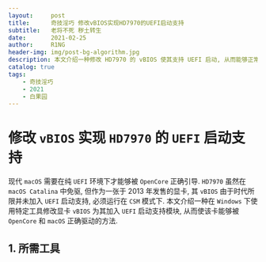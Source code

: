 ```yaml
---
layout:     post
title:      奇技淫巧 修改vBIOS实现HD7970的UEFI启动支持
subtitle:   老将不死 秽土转生
date:       2021-02-25
author:     R1NG
header-img: img/post-bg-algorithm.jpg
description: 本文介绍一种修改 HD7970 的 vBIOS 使其支持 UEFI 启动, 从而能够正常在 macOS 10.15.6 中驱动的方法.
catalog: true
tags:
    - 奇技淫巧
    - 2021
    - 白果园
---
```


# 修改 `vBIOS` 实现 `HD7970` 的 `UEFI` 启动支持

现代 `macOS` 需要在纯 `UEFI` 环境下才能够被 `OpenCore` 正确引导. `HD7970` 虽然在 `macOS Catalina` 中免驱, 但作为一张于 $2013$ 年发售的显卡, 其 `vBIOS` 由于时代所限并未加入 `UEFI` 启动支持, 必须运行在 `CSM` 模式下. 本文介绍一种在 `Windows` 下使用特定工具修改显卡 `vBIOS` 为其加入 `UEFI` 启动支持模块, 从而使该卡能够被 `OpenCore` 和 `macOS` 正确驱动的方法. 


## 1. 所需工具
